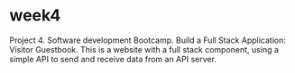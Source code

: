 # week4
Project 4. Software development Bootcamp.
Build a Full Stack Application: Visitor Guestbook.
This is a website with a full stack component, using a simple API to send and receive data from an API server.
